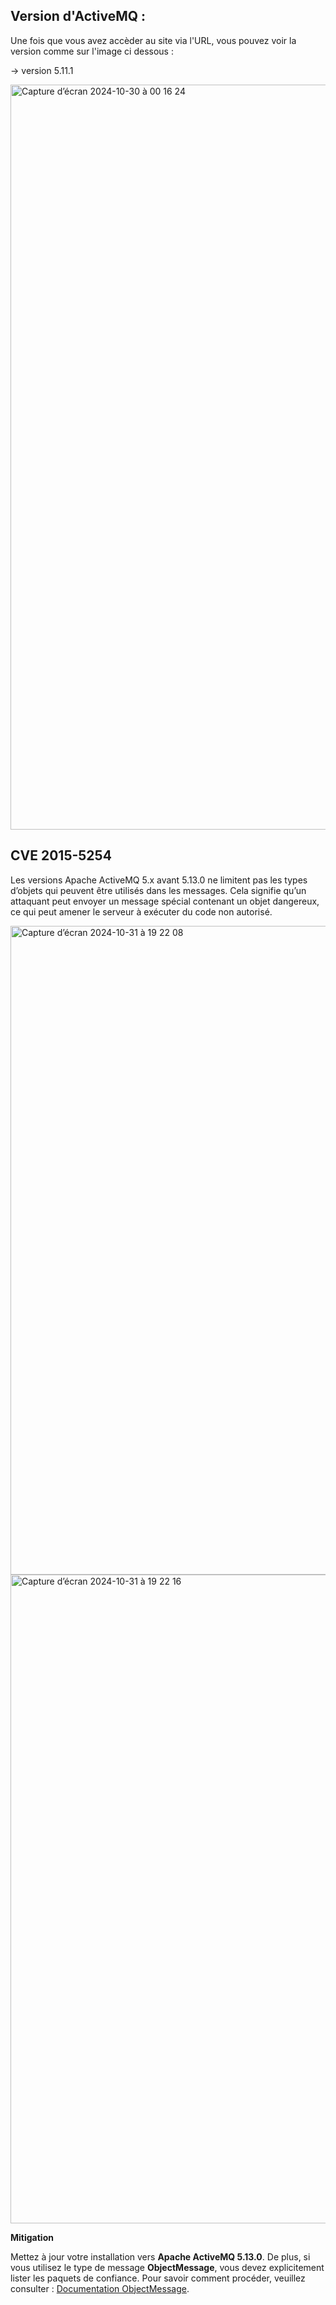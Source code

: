## Version d'ActiveMQ :

Une fois que vous avez accèder au site via l'URL, vous pouvez voir la version comme sur l'image ci dessous :

→ version 5.11.1

<img width="1192" alt="Capture d’écran 2024-10-30 à 00 16 24" src="https://github.com/user-attachments/assets/1250cca6-b1cf-4462-9f1c-1273d4e265f6">

## CVE 2015-5254

Les versions Apache ActiveMQ 5.x avant 5.13.0 ne limitent pas les types d’objets qui peuvent être utilisés dans les messages. Cela signifie qu’un attaquant peut envoyer un message spécial contenant un objet dangereux, ce qui peut amener le serveur à exécuter du code non autorisé.

<img width="1038" alt="Capture d’écran 2024-10-31 à 19 22 08" src="https://github.com/user-attachments/assets/2260caee-b81e-4822-8521-a3d720f5b2a5">


<img width="1038" alt="Capture d’écran 2024-10-31 à 19 22 16" src="https://github.com/user-attachments/assets/06a49db2-f02f-4e07-bede-2adc6e30b7ce">


**Mitigation**

Mettez à jour votre installation vers **Apache ActiveMQ 5.13.0**. De plus, si vous utilisez le type de message **ObjectMessage**, vous devez explicitement lister les paquets de confiance. Pour savoir comment procéder, veuillez consulter : [Documentation ObjectMessage](http://activemq.apache.org/objectmessage.html).
